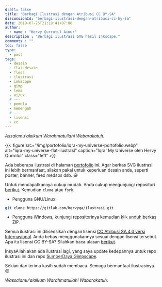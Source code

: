 ```yaml
---
draft: false
title: "Berbagi Ilustrasi dengan Atribusi CC BY-SA"
discussionId: "berbagi-ilustrasi-dengan-atribusi-cc-by-sa"
date: 2019-07-25T21:19:41+07:00
author:
  - name : "Hervy Qurrotul Ainur"
description : "Berbagi ilustrasi SVG hasil Inkscape."
comments : ""
toc: false
type:
  - post
tags:
  - desain
  - flat-desain
  - floss
  - ilustrasi
  - inkscape
  - gimp
  - tema
  - ui/ux
  # ---
  - pemula
  - menengah
  # ---
  - lisensi
  - cc
---
```


*Assalamu'alaikum Warahmatullahi Wabarakatuh.*

{{< figure src="/img/portofolio/iqra-my-universe-portofolio.webp" alt="iqra-my-universe-flat-ilustrasi" caption="Iqra' My Universe oleh Hervy Qurrotul" class="left" >}}

Ada beberapa ilustrasi di halaman [portofolio](https://hervyqa.com/portofolio) ini. Agar berkas SVG ilustrasi ini lebih bermanfaat, silakan pakai untuk keperluan desain anda, seperti poster, banner, feed medsos dsb. :grinning:

Untuk mendapatkannya cukup mudah. Anda cukup mengunjungi repositori [berikut](https://gitlab.com/hervyqa/ilustrasi.git). Kemudian `clone` atau `fork`.

* Pengguna GNU/Linux:

```sh
git clone https://gitlab.com/hervyqa/ilustrasi.git
```

* Pengguna Windows, kunjungi repositorinya kemudian [klik unduh](https://gitlab.com/hervyqa/ilustrasi/-/archive/master/ilustrasi-master.zip) berkas ZIP.

Semua ilustrasi ini dilisensikan dengan lisensi [CC Atribusi SA 4.0 versi Internasional](https://creativecommons.org/licenses/by-sa/4.0/). Anda bebas menggunakannya sesuai dengan lisensi tersebut. Apa itu lisensi CC BY-SA? Silahkan baca ulasan [berikut](http://hervyqa.com/posts/penjelasan-6-lisensi-creative-commons-cc-secara-singkat/#2-cc-by-sa/).

InsyaAllah akan ada ilustrasi lagi, yang saya update kedepannya untuk repo ilustrasi ini dan repo [SumberDaya Gimpscape](https://github.com/gimpscape/sumber-daya.git).

Sekian dan terima kasih sudah membaca. Semoga bermanfaat ilustrasinya.:blush:

*Wassalamu'alaikum Warahmatullahi Wabarakatuh.*

[Inkscape]:https://www.inkscape.org
[Gimp]:https://www.gimp.org

[GNOME.ID]:https://www.gnome.id
[BUKU CC-ID]:https://bit.ly/madewithccID
[Wikimedia]:https://www.wikkimedia.org/

[Behance]:https://www.b.net
[Dribbble]:https://www.dribbble.com

[AdobeStock]:https//www.stock.adobe.com
[123rf]:https//www.123rf.com
[Freepik]:https//www.freepik.com
[Dreamstime]:https//www.dreamstime.com
[Shutterstock]:https//www.shutterstock.com
